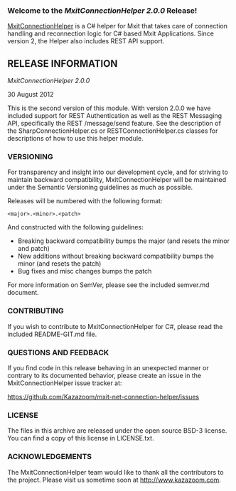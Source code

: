 ### Welcome to the *MxitConnectionHelper 2.0.0* Release!

[MxitConnectionHelper](https://github.com/Kazazoom/mxit-net-connection-helper)
is a C# helper for Mxit that takes care of connection handling and reconnection
logic for C# based Mxit Applications. Since version 2, the Helper also includes
REST API support. 

## RELEASE INFORMATION

*MxitConnectionHelper 2.0.0*

30 August 2012

This is the second version of this module. With version 2.0.0 we have included
support for REST Authentication as well as the REST Messaging API, specifically
the REST /message/send feature. See the description of the 
SharpConnectionHelper.cs or RESTConnectionHelper.cs classes for descriptions of
how to use this helper module.

### VERSIONING

For transparency and insight into our development cycle, and for striving to
maintain backward compatibility, MxitConnectionHelper will be maintained under
the Semantic Versioning guidelines as much as possible.

Releases will be numbered with the following format:

`<major>.<minor>.<patch>`

And constructed with the following guidelines:

* Breaking backward compatibility bumps the major (and resets the minor and
  patch)
* New additions without breaking backward compatibility bumps the minor (and
  resets the patch)
* Bug fixes and misc changes bumps the patch

For more information on SemVer, please see the included semver.md document.

### CONTRIBUTING

If you wish to contribute to MxitConnectionHelper for C#, please read the
included README-GIT.md file.

### QUESTIONS AND FEEDBACK

If you find code in this release behaving in an unexpected manner or contrary to
its documented behavior, please create an issue in the MxitConnectionHelper
issue tracker at:

https://github.com/Kazazoom/mxit-net-connection-helper/issues

### LICENSE

The files in this archive are released under the open source BSD-3 license.
You can find a copy of this license in LICENSE.txt.

### ACKNOWLEDGEMENTS

The MxitConnectionHelper team would like to thank all the contributors to the
project. Please visit us sometime soon at http://www.kazazoom.com.
